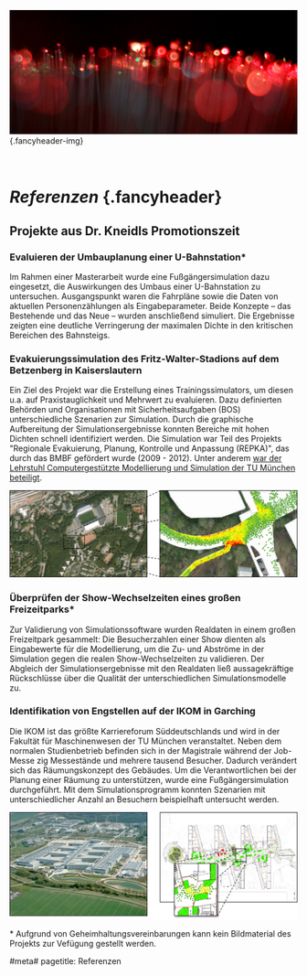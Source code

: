 ![](/img/accurate-bild-start.jpg) {.fancyheader-img}
# <br /> *Referenzen* {.fancyheader}

## Projekte aus Dr. Kneidls Promotionszeit

### Evaluieren der Umbauplanung einer U-Bahnstation*
Im Rahmen einer Masterarbeit wurde eine Fußgängersimulation dazu eingesetzt, die Auswirkungen des Umbaus einer U-Bahnstation zu untersuchen.
Ausgangspunkt waren die Fahrpläne sowie die Daten von aktuellen Personenzählungen als Eingabeparameter. 
Beide Konzepte – das Bestehende und das Neue – wurden anschließend simuliert. 
Die Ergebnisse zeigten eine deutliche Verringerung der maximalen Dichte in den kritischen Bereichen des Bahnsteigs.

### Evakuierungssimulation des Fritz-Walter-Stadions auf dem Betzenberg in Kaiserslautern
Ein Ziel des Projekt war die Erstellung eines Trainingssimulators, um diesen u.a. auf Praxistauglichkeit und Mehrwert zu evaluieren.
Dazu definierten Behörden und Organisationen mit Sicherheitsaufgaben (BOS) unterschiedliche Szenarien zur Simulation.
Durch die graphische Aufbereitung der Simulationsergebnisse konnten Bereiche mit hohen Dichten schnell identifiziert werden.
Die Simulation war Teil des Projekts "Regionale Evakuierung, Planung, Kontrolle und Anpassung (REPKA)", das durch das BMBF gefördert wurde (2009 - 2012).
Unter anderem [war der Lehrstuhl Computergestützte Modellierung und Simulation der TU München beteiligt](http://www.repka-evakuierung.de/index.php?Site=Partner#repka-tum).

![Simulation Fritz-Walter-Stadion auf dem Betzenberg in Kaiserslautern](/img/referenzen-kaiserslautern.jpg)

### Überprüfen der Show-Wechselzeiten eines großen Freizeitparks*
Zur Validierung von Simulationssoftware wurden Realdaten in einem großen Freizeitpark gesammelt: 
Die Besucherzahlen einer Show dienten als Eingabewerte für die Modellierung, um die Zu- und Abströme in der Simulation gegen die realen Show-Wechselzeiten zu validieren. 
Der Abgleich der Simulationsergebnisse mit den Realdaten ließ aussagekräftige Rückschlüsse über die Qualität der unterschiedlichen Simulationsmodelle zu.

### Identifikation von Engstellen auf der IKOM in Garching
Die IKOM ist das größte Karriereforum Süddeutschlands und wird in der Fakultät für Maschinenwesen der TU München veranstaltet.
Neben dem normalen Studienbetrieb befinden sich in der Magistrale während der Job-Messe zig Messestände und mehrere tausend Besucher.
Dadurch verändert sich das Räumungskonzept des Gebäudes.
Um die Verantwortlichen bei der Planung einer Räumung zu unterstützen, wurde eine Fußgängersimulation durchgeführt.
Mit dem Simulationsprogramm konnten Szenarien mit unterschiedlicher Anzahl an Besuchern beispielhaft untersucht werden.

![TUM, Fakultät für Maschinenwesen, Luftaufnahme und Simulationsergebnis Engstelle](/img/referenzen-ikom.jpg)

\* Aufgrund von Geheimhaltungsvereinbarungen kann kein Bildmaterial des Projekts zur Vefügung gestellt werden.

#meta#
pagetitle: Referenzen

